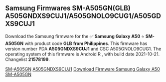 <h2>Samsung Firmwares SM-A505GN(GLB) A505GNDXS9CUJ1/A505GNOLO9CUG1/A505GDXS9CUJ1</h2>
Download the Samsung firmware for the ✅ <strong>Samsung Galaxy A50 </strong> ⭐ <strong>SM-A505GN</strong> with product code <strong>GLB</strong> <strong> from Philippines</strong>. This firmware has version number PDA <strong>A505GNDXS9CUJ1</strong> and CSC A505GNOLO9CUG1. The operating system of this firmware is Android R , with build date 2021-10-21. Changelist <strong>21578199</strong>.


[SM-A505GN](https://samfirm.shop/samsung/model/SM-A505GN)
[A505GNDXS9CUJ1](https://samfirm.shop/samsung/pda/A505GNDXS9CUJ1)
[Download Firmware Samsung Galaxy A50 SM-A505GN](https://samfirm.shop/samsung/firmware/467630)
